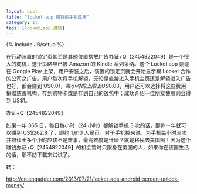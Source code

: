 ```yaml
---
layout: post
title: "locket app 赚钱的手机应用"
category: It
tags: [locket,app,赚钱]
---
```

{% include JB/setup %}

在行动装置的锁定页甚至是其他位置摆放广告办证+Q【2454822049】是一个很大的商机，这个策略早已被 Amazon 的 Kindle 系列采纳。这个 Locket app 刚刚在 Google Play 上架，用户安装之后，装置的锁定页就会开始显示跟 Locket 合作的公司之广告。用户每次将手机解锁，无论是直接进入手机主页还是解锁进入广告也好，都会赚到 US$0.01，每小时的上限上 US$0.03，用户还可以选择将这些费用捐赠慈善机构、存到购物卡或是存到自己的钱包中；成功介绍一位朋友使用则会得到 US$1。

办证+Q【2454822049】

如果一年 365 日，每日每小时（24 小时）都解锁手机 3 次的话，那你一年就可以赚到 US$262.8 了，即约 1,610 人民币。对于手机控来说，为手机每小时三次并持续十多个小时应该不是难事，最高难度是什麽？就是移民去美国啊！因为这个赚钱办证+Q【2454822049】的机会暂时只限身在美国的人，如果你在该国生活的话，那不妨下载来试试了。

转：

http://cn.engadget.com/2013/07/21/locket-ads-android-screen-unlock-money/